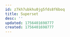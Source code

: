 ```yaml
---
id: z7kh7ubkhu0jg5fds8f6boq
title: Superset
desc: ''
updated: 1756401698777
created: 1756401698777
---
```

